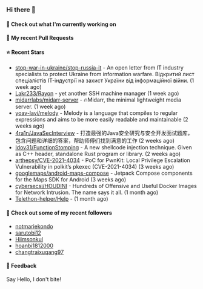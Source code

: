 ### Hi there 👋

#### 👷 Check out what I'm currently working on

#### 🔨 My recent Pull Requests


#### ⭐ Recent Stars

- [stop-war-in-ukraine/stop-russia-it](https://github.com/stop-war-in-ukraine/stop-russia-it) - An open letter from IT industry specialists to protect Ukraine from information warfare. Відкритий лист спеціалістів IT-індустрії на захист України від інформаційної війни. (1 week ago)
- [Lakr233/Rayon](https://github.com/Lakr233/Rayon) - yet another SSH machine manager (1 week ago)
- [midarrlabs/midarr-server](https://github.com/midarrlabs/midarr-server) - 🔥Midarr, the minimal lightweight media server. (1 week ago)
- [yoav-lavi/melody](https://github.com/yoav-lavi/melody) - Melody is a language that compiles to regular expressions and aims to be more easily readable and maintainable (2 weeks ago)
- [4ra1n/JavaSecInterview](https://github.com/4ra1n/JavaSecInterview) - 打造最强的Java安全研究与安全开发面试题库，包含问题和详细的答案，帮助师傅们找到满意的工作 (2 weeks ago)
- [Idov31/FunctionStomping](https://github.com/Idov31/FunctionStomping) - A new shellcode injection technique. Given as C&#43;&#43; header, standalone Rust program or library. (2 weeks ago)
- [arthepsy/CVE-2021-4034](https://github.com/arthepsy/CVE-2021-4034) - PoC for PwnKit: Local Privilege Escalation Vulnerability in polkit’s pkexec (CVE-2021-4034) (3 weeks ago)
- [googlemaps/android-maps-compose](https://github.com/googlemaps/android-maps-compose) - Jetpack Compose components for the Maps SDK for Android (3 weeks ago)
- [cybersecsi/HOUDINI](https://github.com/cybersecsi/HOUDINI) - Hundreds of Offensive and Useful Docker Images for Network Intrusion. The name says it all. (1 month ago)
- [Telethon-helper/Help](https://github.com/Telethon-helper/Help) -  (1 month ago)

#### 👯 Check out some of my recent followers

- [notmariekondo](https://github.com/notmariekondo)
- [sarutobi12](https://github.com/sarutobi12)
- [Hiimsonkul](https://github.com/Hiimsonkul)
- [hoanbi1812000](https://github.com/hoanbi1812000)
- [changtraixuqang97](https://github.com/changtraixuqang97)

#### 💬 Feedback

Say Hello, I don't bite!
